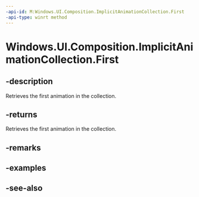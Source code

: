 ```yaml
---
-api-id: M:Windows.UI.Composition.ImplicitAnimationCollection.First
-api-type: winrt method
---
```


<!-- Method syntax
public Windows.Foundation.Collections.IIterator<Windows.Foundation.Collections.IKeyValuePair<string, Windows.UI.Composition.ICompositionAnimationBase>> First()
-->

# Windows.UI.Composition.ImplicitAnimationCollection.First

## -description
Retrieves the first animation in the collection.



## -returns
Retrieves the first animation in the collection.

## -remarks

## -examples

## -see-also
